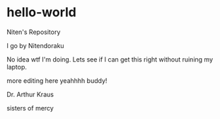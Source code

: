 # hello-world
Niten's Repository 

I go by Nitendoraku 

No idea wtf I'm doing. Lets see if I can get this right
without ruining my laptop.


more editing here yeahhhh buddy!

Dr. Arthur Kraus 


sisters of mercy 
